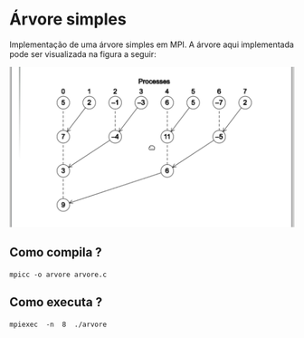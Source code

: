 # Árvore simples

Implementação de uma árvore simples em MPI. A árvore aqui implementada pode ser visualizada na figura a seguir: 

![](https://github.com/alex7alves/Imagens/blob/master/%C3%81rvore.png)




## Como compila ?
	mpicc -o arvore arvore.c


## Como executa ?
	mpiexec  -n  8  ./arvore

   

	 
